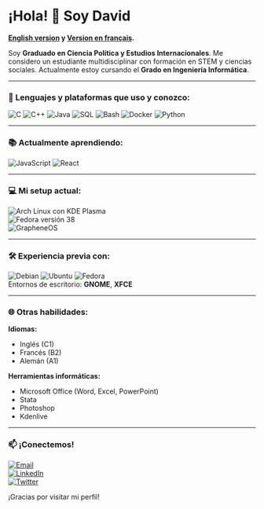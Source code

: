 # ¡Hola! 👋 Soy David

**[English version](https://github.com/daviddelrom/daviddelrom/blob/main/readme_en.md) y [Version en français](#).**

Soy **Graduado en Ciencia Política y Estudios Internacionales**. Me considero un estudiante multidisciplinar con formación en STEM y ciencias sociales. Actualmente estoy cursando el **Grado en Ingeniería Informática**.

---

### 🚀 Lenguajes y plataformas que uso y conozco:
![C](https://img.shields.io/badge/C-A8B9CC?style=for-the-badge&logo=c&logoColor=white)
![C++](https://img.shields.io/badge/C++-00599C?style=for-the-badge&logo=cplusplus&logoColor=white)
![Java](https://img.shields.io/badge/Java-007396?style=for-the-badge&logo=java&logoColor=white)
![SQL](https://img.shields.io/badge/SQL-4479A1?style=for-the-badge&logo=sqlite&logoColor=white)
![Bash](https://img.shields.io/badge/Bash-4EAA25?style=for-the-badge&logo=gnu-bash&logoColor=white)
![Docker](https://img.shields.io/badge/Docker-2496ED?style=for-the-badge&logo=docker&logoColor=white)
![Python](https://img.shields.io/badge/Python-3776AB?style=for-the-badge&logo=python&logoColor=white)

---

### 📚 Actualmente aprendiendo:
![JavaScript](https://img.shields.io/badge/JavaScript-F7DF1E?style=for-the-badge&logo=javascript&logoColor=black)
![React](https://img.shields.io/badge/React-61DAFB?style=for-the-badge&logo=react&logoColor=black)

---

### 💻 Mi setup actual:
![Arch Linux](https://img.shields.io/badge/Arch_Linux-1793D1?style=for-the-badge&logo=archlinux&logoColor=white) con KDE Plasma  
![Fedora](https://img.shields.io/badge/Fedora_Server-294172?style=for-the-badge&logo=fedora&logoColor=white) versión 38  
![GrapheneOS](https://img.shields.io/badge/GrapheneOS-F7DF1E?style=for-the-badge&logo=android&logoColor=black)

---

### 🛠️ Experiencia previa con:
![Debian](https://img.shields.io/badge/Debian-A81D33?style=for-the-badge&logo=debian&logoColor=white)
![Ubuntu](https://img.shields.io/badge/Ubuntu-E95420?style=for-the-badge&logo=ubuntu&logoColor=white)
![Fedora](https://img.shields.io/badge/Fedora-294172?style=for-the-badge&logo=fedora&logoColor=white)  
Entornos de escritorio: **GNOME**, **XFCE**

---

### 🌐 Otras habilidades:
**Idiomas:**  
- Inglés (C1)  
- Francés (B2)  
- Alemán (A1)  

**Herramientas informáticas:**  
- Microsoft Office (Word, Excel, PowerPoint)  
- Stata  
- Photoshop  
- Kdenlive  

---

### 📫 ¡Conectemos!
[![Email](https://img.shields.io/badge/Email-D14836?style=for-the-badge&logo=gmail&logoColor=white)](mailto:daviddelrom.trabajo@gmail.com)  
[![LinkedIn](https://img.shields.io/badge/LinkedIn-0077B5?style=for-the-badge&logo=linkedin&logoColor=white)](https://www.linkedin.com/in/daviddelrom/)  
[![Twitter](https://img.shields.io/badge/Twitter-1DA1F2?style=for-the-badge&logo=twitter&logoColor=white)](https://twitter.com/daviddelrom)  

¡Gracias por visitar mi perfil!
